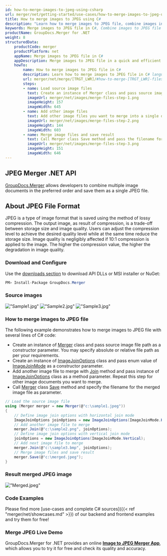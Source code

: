 ```yaml
---
id: how-to-merge-images-to-jpeg-using-csharp
url: merger/net/getting-started/use-cases/how-to-merge-images-to-jpeg-using-csharp
title: How to merge images to JPEG using C#
description: "Learn how to merge images to JPEG file, combine images into one JPEG file programmatically in C# language using GroupDocs.Merger for .NET library."
keywords: Merge images to JPEG file in C#, Combine images to JPEG file programmatically
productName: GroupDocs.Merger for .NET
weight: 8
structuredData:
    productCode: merger
    productPlatform: net
    appName: Merge images to JPEG file in C#
    appDescription: Merge images to JPEG file in a quick and efficient way using C# language and GroupDocs.Merger for .NET API, without the use of any third-party software like Microsoft or Open Office.
    howTo:
        name: How to merge images to JPEG file in C# 
        description: Learn how to merge images to JPEG file in C# language and GroupDocs.Merger for .NET API, without the use of any third-party software like Microsoft or Open Office.
        url: merger/net/merge/[TRGT_LWR]/#how-to-merge-[TRGT_LWR]-files-in-c
        steps:
        - name: Load source image files 
          text: Create an instance of Merger class and pass source image file path as a constructor parameter. You may specify absolute or relative file path as per your requirements. 
          imageUrl: merger/net/images/merge-files-step-1.png
          imageHeight: 157
          imageWidth: 645
        - name: Add other image files
          text: Add other image files you want to merge into a single document with Join method of Merger class.
          imageUrl: merger/net/images/merge-files-step-2.png
          imageHeight: 144
          imageWidth: 603
        - name: Merge image files and save result 
          text: Call Merger class Save method and pass the filename for the resultant image file as parameter.
          imageUrl: merger/net/images/merge-files-step-3.png
          imageHeight: 151
          imageWidth: 646
---
```


## JPEG Merger .NET API

[GroupDocs.Merger](https://products.groupdocs.com/merger/net) allows developers to combine multiple image documents in the preferred order and save them as a single JPEG file.

## About JPEG File Format

JPEG is a type of image format that is saved using the method of lossy compression. The output image, as result of compression, is a trade-off between storage size and image quality. Users can adjust the compression level to achieve the desired quality level while at the same time reduce the storage size. Image quality is negligibly affected if 10:1 compression is applied to the image. The higher the compression value, the higher the degradation in image quality.

### Download and Configure

Use the [downloads section](https://downloads.groupdocs.com/merger/net) to download API DLLs or MSI installer or NuGet:
```csharp
PM> Install-Package GroupDocs.Merger
```

### Source images

!["Sample1.jpg"](/merger/net/images/jpg/sample1.jpg)
!["Sample2.jpg"](/merger/net/images/jpg/sample2.jpg)
!["Sample3.jpg"](/merger/net/images/jpg/sample3.jpg)

### How to merge images to JPEG file

The following example demonstrates how to merge images to JPEG file with several lines of C# code:

* Create an instance of [Merger](https://reference.groupdocs.com/merger/net/groupdocs.merger/merger) class and pass source image file path as a constructor parameter. You may specify absolute or relative file path as per your requirements.
* Create an instance of [ImageJoinOptions](https://reference.groupdocs.com/merger/net/groupdocs.merger.domain.options/imagejoinoptions) class and pass enum value of [ImageJoinMode](https://reference.groupdocs.com/merger/net/groupdocs.merger.domain.options/imagejoinmode) as a constructor parameter.
* Add another image file to merge with [Join](https://reference.groupdocs.com/merger/net/groupdocs.merger/merger/join) method and pass instance of [ImageJoinOptions](https://reference.groupdocs.com/merger/net/groupdocs.merger.domain.options/imagejoinoptions) class as a method parameter. Repeat this step for other image documents you want to merge.
* Call [Merger](https://reference.groupdocs.com/merger/net/groupdocs.merger/merger) class [Save](https://reference.groupdocs.com/merger/net/groupdocs.merger/merger/save) method and specify the filename for the merged image file as parameter.

```csharp
// Load the source image file
using (Merger merger = new Merger(@"c:\sample1.jpeg"))
{
    // Define image join options with horizontal join mode
    ImageJoinOptions joinOptions = new ImageJoinOptions(ImageJoinMode.Horizontal);
    // Add another image file to merge
    merger.Join(@"c:\sample2.png", joinOptions);
    // Define image join options with vertical join mode
    joinOptions = new ImageJoinOptions(ImageJoinMode.Vertical);
    // Add next image file to merge
    merger.Join(@"c:\sample3.bmp", joinOptions);
    // Merge image files and save result
    merger.Save(@"c:\merged.jpeg");
}
```

### Result merged JPEG image

!["Merged.jpeg"](/merger/net/images/jpg/merged_grid.jpg)

### Code Examples

Please find more [use-cases and complete C# sources]({{< ref "merger/net/showcases.md" >}}) of our backend and frontend examples and try them for free!

### Merge JPEG Live Demo

GroupDocs.Merger for .NET provides an online [**Image to JPEG Merger App**](https://products.groupdocs.app/merger/image-to-jpeg), which allows you to try it for free and check its quality and accuracy.